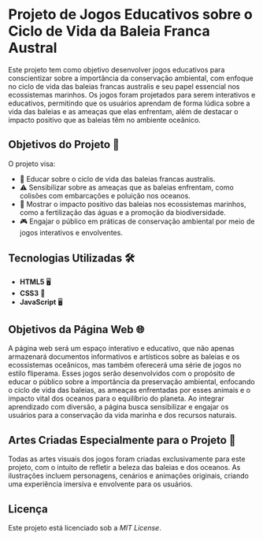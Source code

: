 # Projeto de Jogos Educativos sobre o Ciclo de Vida da Baleia Franca Austral

Este projeto tem como objetivo desenvolver jogos educativos para conscientizar sobre a importância da conservação ambiental, 
com enfoque no ciclo de vida das baleias francas australis e seu papel essencial nos ecossistemas marinhos. Os jogos foram 
projetados para serem interativos e educativos, permitindo que os usuários aprendam de forma lúdica sobre a vida das baleias 
e as ameaças que elas enfrentam, além de destacar o impacto positivo que as baleias têm no ambiente oceânico.

## Objetivos do Projeto 🎯

O projeto visa:

- 🌊 Educar sobre o ciclo de vida das baleias francas australis.
- ⚠️ Sensibilizar sobre as ameaças que as baleias enfrentam, como colisões com embarcações e poluição nos oceanos.
- 🐋 Mostrar o impacto positivo das baleias nos ecossistemas marinhos, como a fertilização das águas e a promoção da biodiversidade.
- 🎮 Engajar o público em práticas de conservação ambiental por meio de jogos interativos e envolventes.

## Tecnologias Utilizadas 🛠️

- **HTML5** 🖥️
- **CSS3** 🎨
- **JavaScript** 🖥️

## Objetivos da Página Web 🌐

A página web será um espaço interativo e educativo, que não apenas armazenará documentos informativos e artísticos sobre as baleias e 
os ecossistemas oceânicos, mas também oferecerá uma série de jogos no estilo fliperama. Esses jogos serão desenvolvidos com o propósito 
de educar o público sobre a importância da preservação ambiental, enfocando o ciclo de vida das baleias, as ameaças enfrentadas por 
esses animais e o impacto vital dos oceanos para o equilíbrio do planeta. Ao integrar aprendizado com diversão, a página busca sensibilizar 
e engajar os usuários para a conservação da vida marinha e dos recursos naturais.

## Artes Criadas Especialmente para o Projeto 🎨

Todas as artes visuais dos jogos foram criadas exclusivamente para este projeto, com o intuito de refletir a beleza das baleias e dos oceanos. 
As ilustrações incluem personagens, cenários e animações originais, criando uma experiência imersiva e envolvente para os usuários.

## Licença
Este projeto está licenciado sob a *MIT License*.
